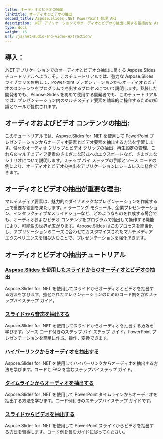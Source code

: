 ```yaml
---
title: オーディオとビデオの抽出
linktitle: オーディオとビデオの抽出
second_title: Aspose.Slides .NET PowerPoint 処理 API
description: .NET アプリケーションでのオーディオとビデオの抽出に関する包括的な Aspose.Slides チュートリアルをご覧ください。PowerPoint プレゼンテーションからマルチメディア要素をプログラムで抽出して操作する方法を学習します。
type: docs
weight: 15
url: /ja/net/audio-and-video-extraction/
---
```


## 導入：

.NET アプリケーションでのオーディオとビデオの抽出に関する Aspose.Slides チュートリアルへようこそ。このチュートリアルでは、強力な Aspose.Slides ライブラリを使用して、PowerPoint プレゼンテーションからオーディオとビデオのコンテンツをプログラムで抽出するプロセスについて説明します。熟練した開発者でも、Aspose.Slides を初めて使用する開発者でも、このチュートリアルでは、プレゼンテーション内のマルチメディア要素を効率的に操作するための知識とツールが提供されます。

## オーディオおよびビデオ コンテンツの抽出:

このチュートリアルでは、Aspose.Slides for .NET を使用して PowerPoint プレゼンテーションからオーディオ要素とビデオ要素を抽出する方法を学習します。個々のオーディオ クリップとビデオ クリップの抽出、再生設定の管理、これらのマルチメディア要素のさまざまな形式へのエクスポートなど、さまざまなシナリオについて説明します。ステップ バイ ステップの手順とソース コードの例により、オーディオとビデオの抽出をアプリケーションにシームレスに統合できます。

## オーディオとビデオの抽出が重要な理由:

マルチメディア要素は、魅力的でダイナミックなプレゼンテーションを作成する上で重要な役割を果たします。e ラーニング モジュール、企業プレゼンテーション、インタラクティブなスライドショーなど、どのようなものを作成する場合でも、オーディオおよびビデオ コンテンツをプログラムで抽出して操作する機能により、可能性の世界が広がります。Aspose.Slides はこのプロセスを簡素化し、アプリケーションのニーズに合わせてカスタマイズされたマルチメディア エクスペリエンスを組み込むことで、プレゼンテーションを強化できます。

## オーディオとビデオの抽出チュートリアル
### [Aspose.Slides を使用したスライドからのオーディオとビデオの抽出](./audio-and-video-extraction/)
Aspose.Slides for .NET を使用してスライドからオーディオとビデオを抽出する方法を学びます。強化されたプレゼンテーションのためのコード例を含むステップバイステップ ガイド。
### [スライドから音声を抽出する](./extract-audio/)
Aspose.Slides for .NET を使用してスライドからオーディオを抽出する方法を学びます。ソース コード付きのステップ バイ ステップ ガイド。PowerPoint プレゼンテーションを簡単に作成、操作、変換できます。
### [ハイパーリンクからオーディオを抽出する](./extract-audio-from-hyperlink/)
Aspose.Slides for .NET を使用してハイパーリンクからオーディオを抽出する方法を学びます。コードと FAQ を含むステップバイステップ ガイド。
### [タイムラインからオーディオを抽出する](./extract-audio-from-timeline/)
Aspose.Slides for .NET を使用して PowerPoint タイムラインからオーディオを抽出する方法を学びます。コード例付きのステップバイステップ ガイドです。
### [スライドからビデオを抽出する](./extract-video/)
Aspose.Slides for .NET を使用して PowerPoint スライドからビデオを抽出する方法を習得します。コード例を含むガイドに従ってください。